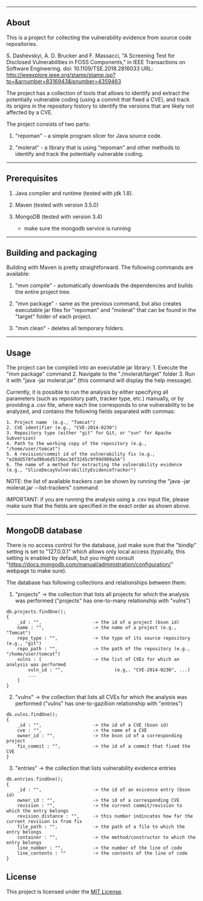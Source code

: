 --------------------
About
--------------------

This is a project for collecting the vulnerability evidence from source code repositories. 

S. Dashevskyi, A. D. Brucker and F. Massacci, "A Screening Test for Disclosed Vulnerabilities in FOSS Components," in
IEEE Transactions on Software Engineering.  doi: 10.1109/TSE.2018.2816033 URL:
http://ieeexplore.ieee.org/stamp/stamp.jsp?tp=&arnumber=8316943&isnumber=4359463

The project has a collection of tools that allows to identify and
extract the potentially vulnerable coding (using a commit that fixed a CVE), and
track its origins in the repository history to identify the versions that are
likely not affected by a CVE.

The project consists of two parts: 

1. "repoman" - a simple program slicer for Java source code.

2. "molerat" - a library that is using "repoman" and other methods to 
identify and track the potentially vulnerable coding.


--------------------
Prerequisites
--------------------

1. Java compiler and runtime (tested with jdk 1.8).
	
2. Maven (tested with version 3.5.0)

3. MongoDB (tested with version 3.4)
	* make sure the mongodb service is running

--------------------
Building and packaging
--------------------

Building with Maven is pretty straightforward. The following commands are
available:

1. "mvn compile" - automatically downloads the dependencies and builds the
entire project tree.

2. "mvn package" - same as the previous command, but also creates executable jar
files for "repoman" and "molerat" that can be found in the "target" folder of
each project.

3. "mvn clean" - deletes all temporary folders.

--------------------
Usage
--------------------

The project can be compiled into an executable jar library:
	1. Execute the "mvn package" command
	2. Navigate to the "./molerat/target" folder
	3. Run it with "java -jar molerat.jar" (this command will display the help message).

Currently, it is possible to run the analysis by either specifying all
parameters (such as repository path, tracker type, etc.) manually, or by
providing a .csv file, where each line corresponds to one vulnerability to be
analyzed, and contains the following fields separated with commas:

	1. Project name  (e.g., "Tomcat")
	2. CVE identifier (e.g., "CVE-2014-0230")
	3. Repository type (either "git" for Git, or "svn" for Apache Subversion)
	4. Path to the working copy of the repository (e.g., "/home/user/tomcat")
	5. A revision/commit id of the vulnerability fix (e.g., "e28dd578fad90a6d5726ec34f3245c9f99d909a5A")
	6. The name of a method for extracting the vulnerability evidence (e.g., "SliceDecayVulnerabilityEvidenceTracker")

NOTE: the list of available trackers can be shown by running the "java -jar
molerat.jar --list-trackers" command

IMPORTANT: if you are running the analysis using a .csv input file, please make
sure that the fields are specified in the exact order as shown above.


--------------------
MongoDB database
--------------------

There is no access control for the database, just make sure that the "bindIp"
setting is set to "127.0.0.1" which allows only local access (typically, this
setting is enabled by default, but you might consult
"https://docs.mongodb.com/manual/administration/configuration/" webpage to make
sure).

The database has following collections and relationships between them: 

1. "projects" -> the collection that lists all projects for which the analysis was performed ("projects" has one-to-many relationship with "vulns")

```
db.projects.findOne();
{ 
	_id : "",  					-> the id of a project (bson id)
	name : "",					-> the name of a project (e.g., "Tomcat")
	repo_type : "",				-> the type of its source repository (e.g., "git")
	repo_path : "",				-> the path of the repository (e.g., "/home/user/tomcat")
	vulns : [					-> the list of CVEs for which an analysis was performed 
		vuln_id : "",					(e.g,. "CVE-2014-0230", ...)
		...
	]
}
```

2. "vulns" -> the collection that lists all CVEs for which the analysis was performed ("vulns" has one-to-gazillion relationship with "entries")

```
db.vulns.findOne();
{	
	_id : "",					-> the id of a CVE (bson id)
	cve : "",					-> the name of a CVE
	owner_id : "",				-> the bson id of a corresponding project
	fix_commit : "",			-> the id of a commit that fixed the CVE
}
```

3. "entries" -> the collection that lists vulnerability evidence entries 

```
db.entries.findOne();
{
	_id : "",					-> the id of an evicence entry (bson id)
	owner_id : "",				-> the id of a corresponding CVE
	revision : "",				-> the current commit/revision to which the entry belongs
	revision_distance : "",		-> this number indincates how far the current revision is from fix
	file_path : "",				-> the path of a file to which the entry belongs
	container : "",				-> the method/constructor to which the entry belongs
	line_number : "",			-> the number of the line of code 
	line_contents : ""			-> the contents of the line of code 
}
```

## License

This project is licensed under the [MIT License](LICENSE).
